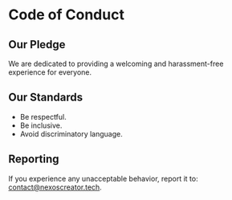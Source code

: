 # Code of Conduct

## Our Pledge
We are dedicated to providing a welcoming and harassment-free experience for everyone.

## Our Standards
- Be respectful.
- Be inclusive.
- Avoid discriminatory language.

## Reporting
If you experience any unacceptable behavior, report it to: [contact@nexoscreator.tech](mailto:contact@enexoscreator.tech).
